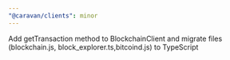 ```yaml
---
"@caravan/clients": minor
---
```


Add getTransaction method to BlockchainClient and migrate files (blockchain.js, block_explorer.ts,bitcoind.js) to TypeScript
